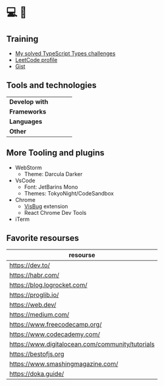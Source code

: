 # 💻 👋

## Training
- <a href="https://github.com/issues?q=is%3Aissue+author%3AGit-I985+repo%3Atype-challenges%2Ftype-challenges">My solved TypeScript Types challenges</a>
- <a href="https://leetcode.com/Git-I985/">LeetCode profile</a>
- <a href="https://gist.github.com/Git-I985">Gist</a>

## Tools and technologies
<table>
    <tbody>
        <tr>
            <td>
                <strong>Develop with</strong>
            </td>
            <td>
                <img src="https://img.shields.io/static/v1?logo=webstorm&amp;message=webstorm%20%E2%9D%A4%EF%B8%8F&amp;color=%23f6f8fa&amp;labelColor=%23d0d7de&amp;style=for-the-badge&amp;logoColor=black&amp;label=" alt=""> 
                <img src="https://img.shields.io/static/v1?logo=PhpStorm&amp;message=PhpStorm&amp;color=%23f6f8fa&amp;labelColor=%23d0d7de&amp;style=for-the-badge&amp;logoColor=black&amp;label=" alt=""> 
                <img src="https://img.shields.io/static/v1?logo=Visual%20Studio%20Code&amp;message=VSCode&amp;color=%23f6f8fa&amp;labelColor=%23d0d7de&amp;style=for-the-badge&amp;label=&amp;logoColor=%23007ACC" alt=""> 
                <img src="https://img.shields.io/static/v1?logo=Postman&amp;message=Postman&amp;color=%23f6f8fa&amp;labelColor=%23d0d7de&amp;style=for-the-badge&amp;label=&amp;logoColor=" alt=""> 
                <img src="https://img.shields.io/static/v1?logo=Figma&amp;message=Figma&amp;color=%23f6f8fa&amp;labelColor=%23d0d7de&amp;style=for-the-badge&amp;label=&amp;logoColor=%23F24E1E" alt=""> 
                <img src="https://img.shields.io/static/v1?logo=Apple&amp;message=OSX%20/%20iOS&amp;color=%23f6f8fa&amp;labelColor=%23d0d7de&amp;style=for-the-badge&amp;logoColor=black&amp;label=" alt=""> 
                <img src="https://img.shields.io/static/v1?logo=Google%20Chrome&amp;message=Chrome&amp;color=%23f6f8fa&amp;labelColor=%23d0d7de&amp;style=for-the-badge&amp;label=" alt=""> 
                <img src="https://img.shields.io/static/v1?logo=linux&amp;message=Linux&amp;color=%23f6f8fa&amp;labelColor=%23d0d7de&amp;style=for-the-badge&amp;logoColor=black&amp;label=" alt=""> 
                <img src="https://img.shields.io/static/v1?logo=Windows&amp;message=Windows%207/10/11&amp;color=%23f6f8fa&amp;labelColor=%23d0d7de&amp;style=for-the-badge&amp;label=&amp;logoColor=%230078D6" alt="">
            </td>
        </tr>
        <tr>
            <td>
                <strong>Frameworks</strong>
            </td>
            <td>
                <img src="https://img.shields.io/static/v1?logo=vue.js&amp;message=tried%20Vue.js&amp;color=%23f6f8fa&amp;labelColor=%23d0d7de&amp;style=for-the-badge&amp;label=&amp;logoColor=%234FC08D" alt=""> 
                <img src="https://img.shields.io/static/v1?logo=gatsby&amp;message=work%20with%20gatsby.js&amp;color=%23f6f8fa&amp;labelColor=%23d0d7de&amp;style=for-the-badge&amp;label=&amp;logoColor=%23663399" alt=""> 
                <img src="https://img.shields.io/static/v1?logo=symfony&amp;message=tried%20Symfony&amp;color=%23f6f8fa&amp;labelColor=%23d0d7de&amp;style=for-the-badge&amp;logoColor=black&amp;label=" alt=""> 
                <img src="https://img.shields.io/static/v1?logo=react&amp;message=Work%20with%20React.js&amp;color=%23f6f8fa&amp;labelColor=%23d0d7de&amp;style=for-the-badge&amp;logoColor=black&amp;label=" alt=""> 
                <img src="https://img.shields.io/static/v1?logo=react&amp;message=Triied%20React%20Native%20&amp;color=%23f6f8fa&amp;labelColor=%23d0d7de&amp;style=for-the-badge&amp;logoColor=black&amp;label=" alt=""> 
                <img src="https://img.shields.io/static/v1?logo=pug&amp;message=Work%20with%20Pug.js&amp;color=%23f6f8fa&amp;labelColor=%23d0d7de&amp;style=for-the-badge&amp;label=&amp;logoColor=%23A86454" alt=""> 
                <img src="https://img.shields.io/static/v1?logo=express&amp;message=Work%20with%20Express.js&amp;color=%23f6f8fa&amp;labelColor=%23d0d7de&amp;style=for-the-badge&amp;logoColor=black&amp;label=" alt=""> 
                <img src="https://img.shields.io/static/v1?logo=laravel&amp;message=Tried%20Laravel&amp;color=%23f6f8fa&amp;labelColor=%23d0d7de&amp;style=for-the-badge&amp;label=" alt=""> 
                <img src="https://img.shields.io/static/v1?logo=jest&amp;message=Testing%20JS%20with%20Jest&amp;color=%23f6f8fa&amp;labelColor=%23d0d7de&amp;style=for-the-badge&amp;label=&amp;logoColor=%23C21325" alt=""> 
                <img src="https://img.shields.io/static/v1?logo=nestjs&amp;message=Wanna%20try%20Nest.js&amp;color=%23f6f8fa&amp;labelColor=%23d0d7de&amp;style=for-the-badge&amp;label=&amp;logoColor=%23E0234E" alt="">
            </td>
        </tr>
        <tr>
            <td>
                <strong>Languages</strong>
            </td>
            <td>
                <img src="https://img.shields.io/static/v1?logo=typescript&amp;message=learning%20and%20work%20with%20TS&amp;color=%23f6f8fa&amp;labelColor=%23d0d7de&amp;style=for-the-badge&amp;label=&amp;logoColor=%233178C6" alt=""> 
                <img src="https://img.shields.io/static/v1?logo=javascript&amp;message=middle%20JS&amp;color=%23f6f8fa&amp;labelColor=%23d0d7de&amp;style=for-the-badge&amp;label=&amp;logoColor=yellow" alt=""> 
                <img src="https://img.shields.io/static/v1?logo=php&amp;message=php%20intern%20but%20worked%20on%20it&amp;color=%23f6f8fa&amp;labelColor=%23d0d7de&amp;style=for-the-badge&amp;label=" alt=""> 
                <img src="https://img.shields.io/static/v1?logo=Python&amp;message=tried%20python&amp;color=%23f6f8fa&amp;labelColor=%23d0d7de&amp;style=for-the-badge&amp;label=&amp;logoColor=%233776AB" alt=""> 
                <img src="https://img.shields.io/static/v1?logo=cplusplus&amp;message=c%2B%2B%20first%20language&amp;color=%23f6f8fa&amp;labelColor=%23d0d7de&amp;style=for-the-badge&amp;label=&amp;logoColor=%2300599C" alt=""> 
                <img src="https://img.shields.io/static/v1?logo=mysql&amp;message=sql%20intern&amp;color=%23f6f8fa&amp;labelColor=%23d0d7de&amp;style=for-the-badge&amp;logoColor=black&amp;label=" alt=""> 
                <img src="https://img.shields.io/static/v1?logo=Postgresql&amp;message=wanna%20try%20PostgreSQL&amp;color=%23f6f8fa&amp;labelColor=%23d0d7de&amp;style=for-the-badge&amp;label=&amp;logoColor=%234169E1" alt=""> 
                <img src="https://img.shields.io/static/v1?logo=Microsoft%20SQL%20Server&amp;message=Learns%20MsSQL&amp;color=%23f6f8fa&amp;labelColor=%23d0d7de&amp;style=for-the-badge&amp;label=&amp;logoColor=%23CC2927" alt="">
            </td>
        </tr>
        <tr>
            <td>
                <strong>Other</strong>
            </td>
            <td>
                <img src="https://img.shields.io/static/v1?logo=netlify&amp;message=deployed%20on%20netlify&amp;color=%23f6f8fa&amp;labelColor=%23d0d7de&amp;style=for-the-badge&amp;label=" alt=""> 
                <img src="https://img.shields.io/static/v1?logo=Google%20Optimize&amp;message=Google%20Optimize&amp;color=%23f6f8fa&amp;labelColor=%23d0d7de&amp;style=for-the-badge&amp;label=" alt=""> 
                <img src="https://img.shields.io/static/v1?logo=Google%20Cloud&amp;message=Google%20App%20Script%20&amp;color=%23f6f8fa&amp;labelColor=%23d0d7de&amp;style=for-the-badge&amp;label=" alt=""> 
                <img src="https://img.shields.io/static/v1?logo=npm&amp;message=definitely%20npm&amp;color=%23f6f8fa&amp;labelColor=%23d0d7de&amp;style=for-the-badge&amp;label=" alt=""> 
                <img src="https://img.shields.io/static/v1?logo=git&amp;message=active%20uses%20git&amp;color=%23f6f8fa&amp;labelColor=%23d0d7de&amp;style=for-the-badge&amp;label=" alt=""> 
                <img src="https://img.shields.io/static/v1?logo=github&amp;message=github%20active%20user&amp;color=%23f6f8fa&amp;labelColor=%23d0d7de&amp;style=for-the-badge&amp;logoColor=black&amp;label=" alt=""> 
                <img src="https://img.shields.io/static/v1?logo=gitlab&amp;message=tried%20gitlab&amp;color=%23f6f8fa&amp;labelColor=%23d0d7de&amp;style=for-the-badge&amp;label=" alt=""> 
                <img src="https://img.shields.io/static/v1?logo=Jira&amp;message=Work%20with%20Jira&amp;color=%23f6f8fa&amp;labelColor=%23d0d7de&amp;style=for-the-badge&amp;label=&amp;logoColor=%230052CC" alt=""> 
                <img src="https://img.shields.io/static/v1?logo=bitbucket&amp;message=Work%20with%20bitbucket&amp;color=%23f6f8fa&amp;labelColor=%23d0d7de&amp;style=for-the-badge&amp;label=&amp;logoColor=%230052CC" alt="">
            </td>
        </tr>
    </tbody>    
</table>


## More Tooling and plugins 

- WebStorm
    - Theme: Darcula Darker
- VsCode
    - Font: JetBarins Mono
    - Themes: TokyoNight/CodeSandbox
- Chrome
    - [VisBug](https://github.com/GoogleChromeLabs/ProjectVisBug) extension
    - React Chrome Dev Tools
- iTerm

## Favorite resourses

| resourse                                         |
|--------------------------------------------------|
| https://dev.to/                                  |
| https://habr.com/                                |
| https://blog.logrocket.com/                      |
| https://proglib.io/                              |
| https://web.dev/                                 |
| https://medium.com/                              |
| https://www.freecodecamp.org/                    |
| https://www.codecademy.com/                      |
| https://www.digitalocean.com/community/tutorials |
| https://bestofjs.org                             |
| https://www.smashingmagazine.com/                |
| https://doka.guide/                              |

<!--
## Projects in which I participated

| category                                                  | Project                                                                      | Role                                                                                          |
|-----------------------------------------------------------|------------------------------------------------------------------------------|-----------------------------------------------------------------------------------------------|
| DeFi, Crypto, Trading, huge trading platform content site | [PrimeXBT](https://primexbt.com)                                             | frontend developer long time support                                                          |
| DeFi, Crypto, Trading                                     | [TurboXBT](https://turboxbt.com)                                             | frontend developer, long time support                                                         |
| Marketing agency                                          | [PrimeAds](https://primeads.io/)                                             | main frontend developer                                                                       | 
| DeFi, Crypto, Trading, trading platform content site      | [PXBT](https://pxbt.eu)                                                      | Gatsby.js, React,  SSG, DeFi, main frontend developer                                         |
| DeFi, Crypto, Trading, Buy Crypto                         | [Baksta](https://baksta.com/)                                                | Gatsby.js, React, SSG, DeFi, project setup, Crypto                                            |
| DeFi, Crypto, Trading, marketing landing                  | [PrimeXBT landing](https://start.primexbt.com/)                              | Gatsby.js, React,  SSG, DeFi, main frontend developer                                         |
| DeFi, Crypto, Trading, marketing landing                  | [PrimeXBT landing Copy-Trading](https://start.primexbt.com/strategy-manager) | Gatsby.js, React,  SSG, DeFi, main frontend developer                                         |
| Software develop agency landing                           | [Release Candidate](https://rc-technologies.com/)                            | main frontend developer                                                                       |
| CRM                                                       | [amoCRM](https://www.amocrm.ru/)                                             | backend php developer, internal automation                                                    |
| DeFi, Crypto, Trading                                     | [Whale Digital Services](https://whale-ds.com/)                              | frontend support                                                                              |
| Motorola radio stations licenses shop                     | [Motorola License](https://motorola-license.ru/)                             | PHP developer support, Tinkoff bank private API integration                                   |
| radio stations software FTP server frontend               | [RADIOSOFTWARE.ONLINE](https://radiosoftware.online/)                        | PHP, Apache SSI (Server Side Includes, Yandex Metrika, Google Analytics, FTP Server frontend) |
| -                                                         | [Art-Active](https://www.art-active.ru/)                                     | PHP, Wordpress, support, freelance                                                            |
-->
